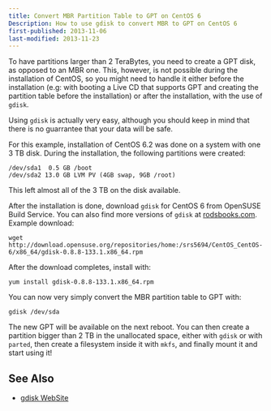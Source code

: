 ```yaml
---
title: Convert MBR Partition Table to GPT on CentOS 6
Description: How to use gdisk to convert MBR to GPT on CentOS 6
first-published: 2013-11-06
last-modified: 2013-11-23
---
```


To have partitions larger than 2 TeraBytes, you need to create a GPT disk, as opposed to an MBR one. This, however, is
not possible during the installation of CentOS, so you might need to handle it either before the installation (e.g:
with booting a Live CD that supports GPT and creating the partition table before the installation) or after the
installation, with the use of `gdisk`.

Using `gdisk` is actually very easy, although you should keep in mind that there is no guarrantee that your data will
be safe.

For this example, installation of CentOS 6.2 was done on a system with one 3 TB disk. During the installation, the
following partitions were created:

```
/dev/sda1  0.5 GB /boot
/dev/sda2 13.0 GB LVM PV (4GB swap, 9GB /root)
```

This left almost all of the 3 TB on the disk available.

After the installation is done, download `gdisk` for CentOS 6 from OpenSUSE Build Service. You can also find more
versions of `gdisk` at [rodsbooks.com](http://www.rodsbooks.com/gdisk/download.html). Example download:

    wget http://download.opensuse.org/repositories/home:/srs5694/CentOS_CentOS-6/x86_64/gdisk-0.8.8-133.1.x86_64.rpm

After the download completes, install with:

    yum install gdisk-0.8.8-133.1.x86_64.rpm

You can now very simply convert the MBR partition table to GPT with:

    gdisk /dev/sda

The new GPT will be available on the next reboot. You can then create 
a partition bigger than 2 TB in the unallocated space, either with 
`gdisk` or with `parted`, then create a filesystem inside it with `mkfs`, 
and finally mount it and start using it! 

See Also
--------

*   [gdisk WebSite](http://www.rodsbooks.com/gdisk/)
